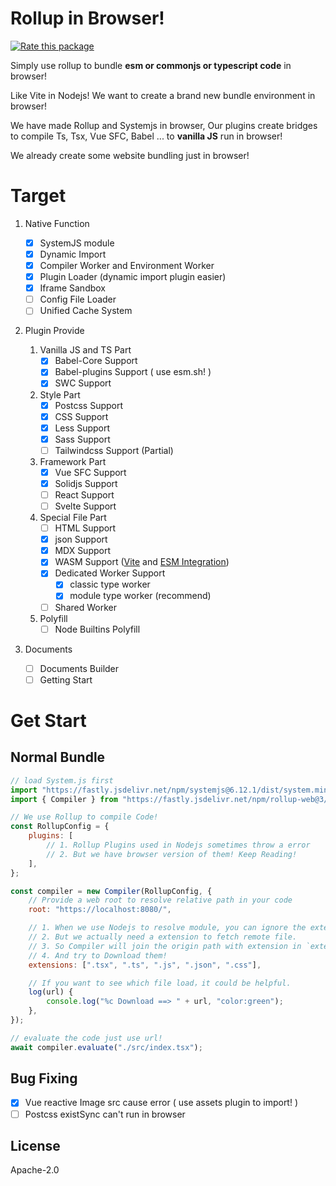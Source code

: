 # Rollup in Browser!

[![Rate this package](https://badges.openbase.com/js/rating/rollup-web.svg?token=wXaeU/WNjI4arFZ57urey3yM3dt5S5jEGK5pg7R1Rzo=)](https://openbase.com/js/rollup-web?utm_source=embedded&utm_medium=badge&utm_campaign=rate-badge)

Simply use rollup to bundle **esm or commonjs or typescript code** in browser!

Like Vite in Nodejs! We want to create a brand new bundle environment in browser!

We have made Rollup and Systemjs in browser, Our plugins create bridges to compile Ts, Tsx, Vue SFC, Babel ... to **vanilla JS** run in browser!

We already create some website bundling just in browser!

# Target

1. Native Function

    - [x] SystemJS module
    - [x] Dynamic Import
    - [x] Compiler Worker and Environment Worker
    - [x] Plugin Loader (dynamic import plugin easier)
    - [x] Iframe Sandbox
    - [ ] Config File Loader
    - [ ] Unified Cache System

2. Plugin Provide
    1. Vanilla JS and TS Part
        - [x] Babel-Core Support
        - [x] Babel-plugins Support ( use esm.sh! )
        - [x] SWC Support
    2. Style Part
        - [x] Postcss Support
        - [x] CSS Support
        - [x] Less Support
        - [x] Sass Support
        - [ ] Tailwindcss Support (Partial)
    3. Framework Part
        - [x] Vue SFC Support
        - [x] Solidjs Support
        - [ ] React Support
        - [ ] Svelte Support
    4. Special File Part
        - [ ] HTML Support
        - [x] json Support
        - [x] MDX Support
        - [x] WASM Support ([Vite](https://vitejs.dev/guide/features.html#webassembly) and [ESM Integration](https://github.com/WebAssembly/esm-integration))
        - [x] Dedicated Worker Support
            - [x] classic type worker
            - [x] module type worker (recommend)
        - [ ] Shared Worker
    5. Polyfill
        - [ ] Node Builtins Polyfill
3. Documents
    - [ ] Documents Builder
    - [ ] Getting Start

# Get Start

## Normal Bundle

```js
// load System.js first
import "https://fastly.jsdelivr.net/npm/systemjs@6.12.1/dist/system.min.js";
import { Compiler } from "https://fastly.jsdelivr.net/npm/rollup-web@3/dist/index.js";

// We use Rollup to compile Code!
const RollupConfig = {
    plugins: [
        // 1. Rollup Plugins used in Nodejs sometimes throw a error
        // 2. But we have browser version of them! Keep Reading!
    ],
};

const compiler = new Compiler(RollupConfig, {
    // Provide a web root to resolve relative path in your code
    root: "https://localhost:8080/",

    // 1. When we use Nodejs to resolve module, you can ignore the extension of file.
    // 2. But we actually need a extension to fetch remote file.
    // 3. So Compiler will join the origin path with extension in `extensions` each.
    // 4. And try to Download them!
    extensions: [".tsx", ".ts", ".js", ".json", ".css"],

    // If you want to see which file load，it could be helpful.
    log(url) {
        console.log("%c Download ==> " + url, "color:green");
    },
});

// evaluate the code just use url!
await compiler.evaluate("./src/index.tsx");
```

## Bug Fixing

-   [x] Vue reactive Image src cause error ( use assets plugin to import! )
-   [ ] Postcss existSync can't run in browser

## License

Apache-2.0
